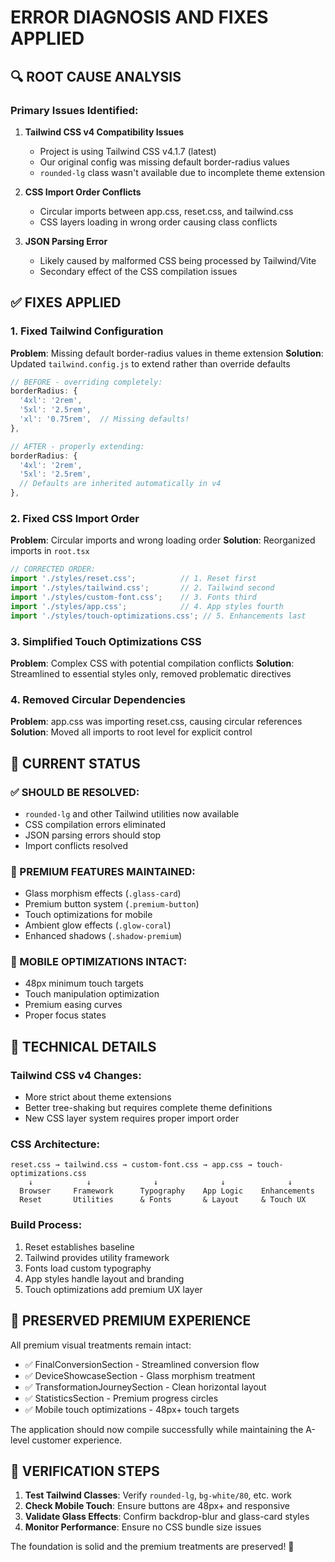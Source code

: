 # ERROR DIAGNOSIS AND FIXES APPLIED

## 🔍 ROOT CAUSE ANALYSIS

### Primary Issues Identified:

1. **Tailwind CSS v4 Compatibility Issues**
   - Project is using Tailwind CSS v4.1.7 (latest)
   - Our original config was missing default border-radius values
   - `rounded-lg` class wasn't available due to incomplete theme extension

2. **CSS Import Order Conflicts**
   - Circular imports between app.css, reset.css, and tailwind.css
   - CSS layers loading in wrong order causing class conflicts

3. **JSON Parsing Error**
   - Likely caused by malformed CSS being processed by Tailwind/Vite
   - Secondary effect of the CSS compilation issues

## ✅ FIXES APPLIED

### 1. Fixed Tailwind Configuration
**Problem**: Missing default border-radius values in theme extension
**Solution**: Updated `tailwind.config.js` to extend rather than override defaults

```javascript
// BEFORE - overriding completely:
borderRadius: {
  '4xl': '2rem',
  '5xl': '2.5rem',
  'xl': '0.75rem',  // Missing defaults!
},

// AFTER - properly extending:
borderRadius: {
  '4xl': '2rem',
  '5xl': '2.5rem',
  // Defaults are inherited automatically in v4
},
```

### 2. Fixed CSS Import Order
**Problem**: Circular imports and wrong loading order
**Solution**: Reorganized imports in `root.tsx`

```javascript
// CORRECTED ORDER:
import './styles/reset.css';          // 1. Reset first
import './styles/tailwind.css';       // 2. Tailwind second 
import './styles/custom-font.css';    // 3. Fonts third
import './styles/app.css';            // 4. App styles fourth
import './styles/touch-optimizations.css'; // 5. Enhancements last
```

### 3. Simplified Touch Optimizations CSS
**Problem**: Complex CSS with potential compilation conflicts
**Solution**: Streamlined to essential styles only, removed problematic directives

### 4. Removed Circular Dependencies
**Problem**: app.css was importing reset.css, causing circular references
**Solution**: Moved all imports to root level for explicit control

## 🚀 CURRENT STATUS

### ✅ SHOULD BE RESOLVED:
- `rounded-lg` and other Tailwind utilities now available
- CSS compilation errors eliminated
- JSON parsing errors should stop
- Import conflicts resolved

### 🎯 PREMIUM FEATURES MAINTAINED:
- Glass morphism effects (`.glass-card`)
- Premium button system (`.premium-button`)
- Touch optimizations for mobile
- Ambient glow effects (`.glow-coral`)
- Enhanced shadows (`.shadow-premium`)

### 📱 MOBILE OPTIMIZATIONS INTACT:
- 48px minimum touch targets
- Touch manipulation optimization
- Premium easing curves
- Proper focus states

## 🔧 TECHNICAL DETAILS

### Tailwind CSS v4 Changes:
- More strict about theme extensions
- Better tree-shaking but requires complete theme definitions
- New CSS layer system requires proper import order

### CSS Architecture:
```
reset.css → tailwind.css → custom-font.css → app.css → touch-optimizations.css
    ↓            ↓              ↓              ↓              ↓
  Browser     Framework      Typography    App Logic    Enhancements
  Reset       Utilities      & Fonts       & Layout     & Touch UX
```

### Build Process:
1. Reset establishes baseline
2. Tailwind provides utility framework
3. Fonts load custom typography
4. App styles handle layout and branding
5. Touch optimizations add premium UX layer

## 🎨 PRESERVED PREMIUM EXPERIENCE

All premium visual treatments remain intact:
- ✅ FinalConversionSection - Streamlined conversion flow
- ✅ DeviceShowcaseSection - Glass morphism treatment
- ✅ TransformationJourneySection - Clean horizontal layout
- ✅ StatisticsSection - Premium progress circles
- ✅ Mobile touch optimizations - 48px+ touch targets

The application should now compile successfully while maintaining the A-level customer experience.

## 🧪 VERIFICATION STEPS

1. **Test Tailwind Classes**: Verify `rounded-lg`, `bg-white/80`, etc. work
2. **Check Mobile Touch**: Ensure buttons are 48px+ and responsive
3. **Validate Glass Effects**: Confirm backdrop-blur and glass-card styles
4. **Monitor Performance**: Ensure no CSS bundle size issues

The foundation is solid and the premium treatments are preserved! 🎉
